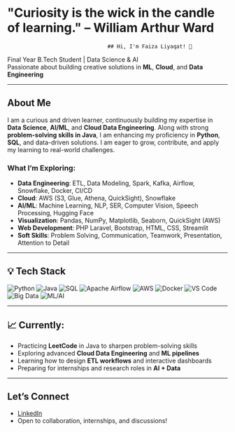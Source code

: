 # "Curiosity is the wick in the candle of learning." – William Arthur Ward

                                    ## Hi, I'm Faiza Liyaqat! 👋

Final Year B.Tech Student | Data Science & AI  
Passionate about building creative solutions in **ML**, **Cloud**, and **Data Engineering**

---

## About Me

I am a curious and driven learner, continuously building my expertise in **Data Science**, **AI/ML**, and **Cloud Data Engineering**. Along with strong **problem-solving skills in Java**, I am enhancing my proficiency in **Python**, **SQL**, and data-driven solutions. I am eager to grow, contribute, and apply my learning to real-world challenges.

### What I’m Exploring:
- **Data Engineering**: ETL, Data Modeling, Spark, Kafka, Airflow, Snowflake, Docker, CI/CD
- **Cloud**: AWS (S3, Glue, Athena, QuickSight), Snowflake
- **AI/ML**: Machine Learning, NLP, SER, Computer Vision, Speech Processing, Hugging Face
- **Visualization**: Pandas, NumPy, Matplotlib, Seaborn, QuickSight (AWS)
- **Web Development**: PHP Laravel, Bootstrap, HTML, CSS, Streamlit
- **Soft Skills**: Problem Solving, Communication, Teamwork, Presentation, Attention to Detail

---

## 💡 Tech Stack

![Python](https://img.shields.io/badge/-Python-3776AB?style=flat-square&logo=python&logoColor=white)
![Java](https://img.shields.io/badge/-Java-007396?style=flat-square&logo=java&logoColor=white)
![SQL](https://img.shields.io/badge/-SQL-4479A1?style=flat-square&logo=postgresql&logoColor=white)
![Apache Airflow](https://img.shields.io/badge/-Airflow-017CEE?style=flat-square&logo=apache-airflow&logoColor=white)
![AWS](https://img.shields.io/badge/-AWS-232F3E?style=flat-square&logo=amazon-aws&logoColor=white)
![Docker](https://img.shields.io/badge/-Docker-2496ED?style=flat-square&logo=docker&logoColor=white)
![VS Code](https://img.shields.io/badge/-VS%20Code-007ACC?style=flat-square&logo=visual-studio-code&logoColor=white)
![Big Data](https://img.shields.io/badge/-Big%20Data-FF6F00?style=flat-square&logo=databricks&logoColor=white)
![ML/AI](https://img.shields.io/badge/-ML%2FAI-0A66C2?style=flat-square&logo=ai&logoColor=white)

---

## 📈 Currently:
- Practicing **LeetCode** in Java to sharpen problem-solving skills
- Exploring advanced **Cloud Data Engineering** and **ML pipelines**
- Learning how to design **ETL workflows** and interactive dashboards
- Preparing for internships and research roles in **AI + Data**

---

## Let’s Connect

- [LinkedIn](https://www.linkedin.com/in/faiza-liyaqat-682137217/)
- Open to collaboration, internships, and discussions!
